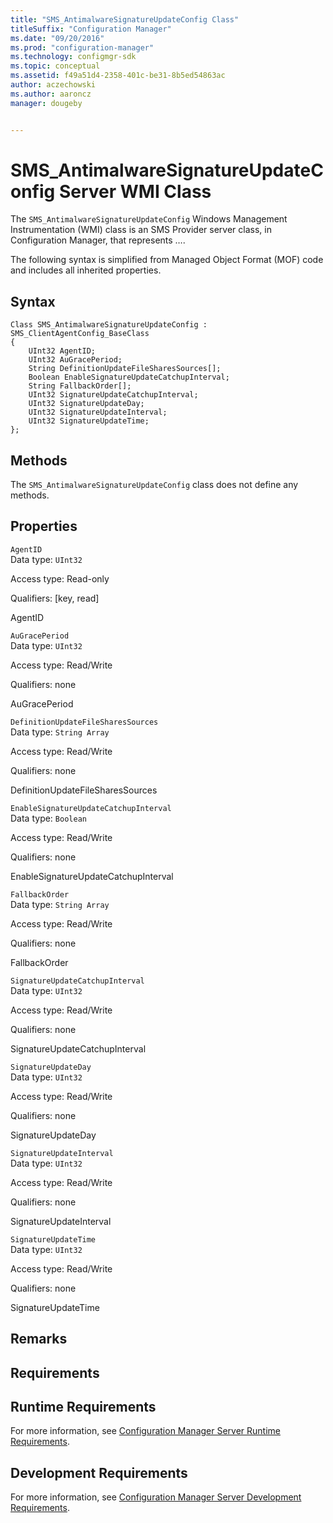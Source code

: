 ```yaml
---
title: "SMS_AntimalwareSignatureUpdateConfig Class"
titleSuffix: "Configuration Manager"
ms.date: "09/20/2016"
ms.prod: "configuration-manager"
ms.technology: configmgr-sdk
ms.topic: conceptual
ms.assetid: f49a51d4-2358-401c-be31-8b5ed54863ac
author: aczechowski
ms.author: aaroncz
manager: dougeby


---
```

# SMS_AntimalwareSignatureUpdateConfig Server WMI Class
The `SMS_AntimalwareSignatureUpdateConfig` Windows Management Instrumentation (WMI) class is an SMS Provider server class, in Configuration Manager, that represents ….  

 The following syntax is simplified from Managed Object Format (MOF) code and includes all inherited properties.  

## Syntax  

```  
Class SMS_AntimalwareSignatureUpdateConfig : SMS_ClientAgentConfig_BaseClass  
{  
    UInt32 AgentID;  
    UInt32 AuGracePeriod;  
    String DefinitionUpdateFileSharesSources[];  
    Boolean EnableSignatureUpdateCatchupInterval;  
    String FallbackOrder[];  
    UInt32 SignatureUpdateCatchupInterval;  
    UInt32 SignatureUpdateDay;  
    UInt32 SignatureUpdateInterval;  
    UInt32 SignatureUpdateTime;  
};  
```  

## Methods  
 The `SMS_AntimalwareSignatureUpdateConfig` class does not define any methods.  

## Properties  
 `AgentID`  
 Data type: `UInt32`  

 Access type: Read-only  

 Qualifiers: [key, read]  

 AgentID    

 `AuGracePeriod`  
 Data type: `UInt32`  

 Access type: Read/Write  

 Qualifiers: none  

 AuGracePeriod    

 `DefinitionUpdateFileSharesSources`  
 Data type: `String Array`  

 Access type: Read/Write  

 Qualifiers: none  

 DefinitionUpdateFileSharesSources    

 `EnableSignatureUpdateCatchupInterval`  
 Data type: `Boolean`  

 Access type: Read/Write  

 Qualifiers: none  

 EnableSignatureUpdateCatchupInterval    

 `FallbackOrder`  
 Data type: `String Array`  

 Access type: Read/Write  

 Qualifiers: none  

 FallbackOrder    

 `SignatureUpdateCatchupInterval`  
 Data type: `UInt32`  

 Access type: Read/Write  

 Qualifiers: none  

 SignatureUpdateCatchupInterval    

 `SignatureUpdateDay`  
 Data type: `UInt32`  

 Access type: Read/Write  

 Qualifiers: none  

 SignatureUpdateDay    

 `SignatureUpdateInterval`  
 Data type: `UInt32`  

 Access type: Read/Write  

 Qualifiers: none  

 SignatureUpdateInterval    

 `SignatureUpdateTime`  
 Data type: `UInt32`  

 Access type: Read/Write  

 Qualifiers: none  

 SignatureUpdateTime    

## Remarks  

## Requirements  

## Runtime Requirements  
 For more information, see [Configuration Manager Server Runtime Requirements](../../../../../develop/core/reqs/server-runtime-requirements.md).  

## Development Requirements  
 For more information, see [Configuration Manager Server Development Requirements](../../../../../develop/core/reqs/server-development-requirements.md).
